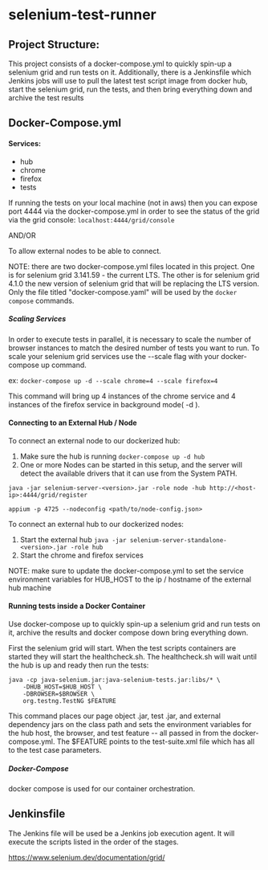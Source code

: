 # selenium-test-runner

## Project Structure:

This project consists of a docker-compose.yml to quickly spin-up a selenium grid and run tests on it. Additionally, there is a Jenkinsfile which Jenkins jobs will use to pull the latest test script image from docker hub, start the selenium grid, run the tests, and then bring everything down and archive the test results

## Docker-Compose.yml
#### Services:
- hub
- chrome
- firefox
- tests

If running the tests on your local machine (not in aws) then you can expose port 4444 via the docker-compose.yml in order to see the status of the grid via the grid console: 
`localhost:4444/grid/console`

AND/OR

To allow external nodes to be able to connect.

NOTE: there are two docker-compose.yml files located in this project. One is for selenium grid 3.141.59 - the current LTS. The other is for selenium grid 4.1.0 the new version of selenium grid that will be replacing the LTS version. Only the file titled "docker-compose.yaml" will be used by the `docker compose` commands.

##### Scaling Services
In order to execute tests in parallel, it is necessary to scale the number of browser instances to match the desired number of tests you want to run.
To scale your selenium grid services use the --scale flag with your docker-compose up command. 

ex:
`docker-compose up -d --scale chrome=4 --scale firefox=4`

This command will bring up 4 instances of the chrome service and 4 instances of the firefox service in background mode( -d ).

#### Connecting to an External Hub / Node
To connect an external node to our dockerized hub:
1. Make sure the hub is running `docker-compose up -d hub`
2. One or more Nodes can be started in this setup, and the server will detect the available drivers that it can use from the System PATH.

`java -jar selenium-server-<version>.jar -role node -hub http://<host-ip>:4444/grid/register`

`appium -p 4725 --nodeconfig <path/to/node-config.json>`

To connect an external hub to our dockerized nodes:
1. Start the external hub `java -jar selenium-server-standalone-<version>.jar -role hub`
2. Start the chrome and firefox services

NOTE: make sure to update the docker-compose.yml to set the service environment variables for HUB_HOST to the ip / hostname of the external hub machine

#### Running tests inside a Docker Container

Use docker-compose up to quickly spin-up a selenium grid and run tests on it, archive the results and docker compose down bring everything down.

First the selenium grid will start. When the test scripts containers are started they will start the healthcheck.sh. The healthcheck.sh will wait until the hub is up and ready then run the tests:

```
java -cp java-selenium.jar:java-selenium-tests.jar:libs/* \
    -DHUB_HOST=$HUB_HOST \
    -DBROWSER=$BROWSER \
    org.testng.TestNG $FEATURE
```

This command places our page object .jar, test .jar, and external dependency jars on the class path and sets the environment variables for the hub host, the browser, and test feature -- all passed in from the docker-compose.yml. The $FEATURE points to the test-suite.xml file which has all to the test case parameters.

##### Docker-Compose

docker compose is used for our container orchestration. 

## Jenkinsfile

The Jenkins file will be used be a Jenkins job execution agent. It will execute the scripts listed in the order of the stages.

https://www.selenium.dev/documentation/grid/



